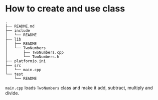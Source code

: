 # How to create and use class

```
.
├── README.md
├── include
│   └── README
├── lib
│   ├── README
│   └── TwoNumbers
│       ├── TwoNumbers.cpp
│       └── TwoNumbers.h
├── platformio.ini
├── src
│   └── main.cpp
└── test
    └── README
```

`main.cpp` loads `TwoNumbers` class and make it add, subtract, multiply and divide.